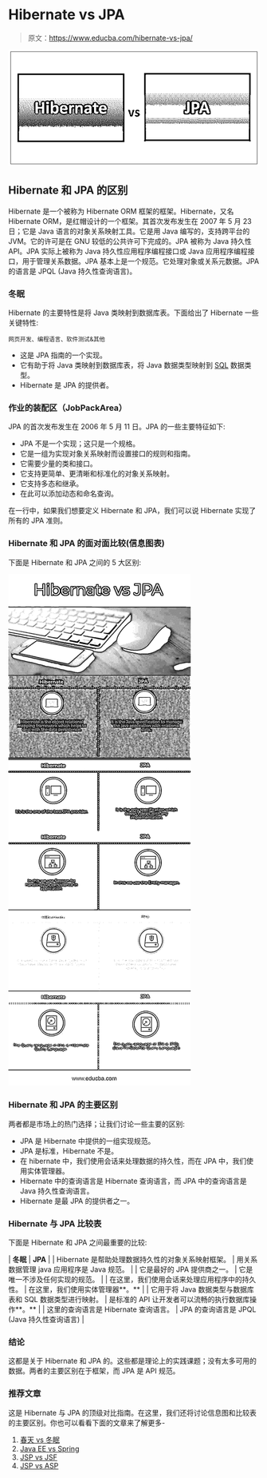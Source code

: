 # Hibernate vs JPA

> 原文：<https://www.educba.com/hibernate-vs-jpa/>

![Hibernate vs JPA](img/ffc2567aec258bdd327db51680d68e2c.png)



## Hibernate 和 JPA 的区别

Hibernate 是一个被称为 Hibernate ORM 框架的框架。Hibernate，又名 Hibernate ORM，是红帽设计的一个框架。其首次发布发生在 2007 年 5 月 23 日；它是 Java 语言的对象关系映射工具。它是用 Java 编写的，支持跨平台的 JVM。它的许可是在 GNU 较低的公共许可下完成的。JPA 被称为 Java 持久性 API。JPA 实际上被称为 Java 持久性应用程序编程接口或 Java 应用程序编程接口，用于管理关系数据。JPA 基本上是一个规范。它处理对象或关系元数据。JPA 的语言是 JPQL (Java 持久性查询语言)。

### 冬眠

Hibernate 的主要特性是将 Java 类映射到数据库表。下面给出了 Hibernate 一些关键特性:

<small>网页开发、编程语言、软件测试&其他</small>

*   这是 JPA 指南的一个实现。
*   它有助于将 Java 类映射到数据库表，将 Java 数据类型映射到 [SQL](https://www.educba.com/sql-interview-questions/) 数据类型。
*   Hibernate 是 JPA 的提供者。

### 作业的装配区（JobPackArea）

JPA 的首次发布发生在 2006 年 5 月 11 日。JPA 的一些主要特征如下:

*   JPA 不是一个实现；这只是一个规格。
*   它是一组为实现对象关系映射而设置接口的规则和指南。
*   它需要少量的类和接口。
*   它支持更简单、更清晰和标准化的对象关系映射。
*   它支持多态和继承。
*   在此可以添加动态和命名查询。

在一行中，如果我们想要定义 Hibernate 和 JPA，我们可以说 Hibernate 实现了所有的 JPA 准则。

### Hibernate 和 JPA 的面对面比较(信息图表)

下面是 Hibernate 和 JPA 之间的 5 大区别:

![Hibernate vs JPA Infographics](img/0c2da4c21c220eb19daf2357a4779f13.png)



### Hibernate 和 JPA 的主要区别

两者都是市场上的热门选择；让我们讨论一些主要的区别:

*   JPA 是 Hibernate 中提供的一组实现规范。
*   JPA 是标准，Hibernate 不是。
*   在 hibernate 中，我们使用会话来处理数据的持久性，而在 JPA 中，我们使用实体管理器。
*   Hibernate 中的查询语言是 Hibernate 查询语言，而 JPA 中的查询语言是 Java 持久性查询语言。
*   Hibernate 是最 JPA 的提供者之一。

### Hibernate 与 JPA 比较表

下面是 Hibernate 和 JPA 之间最重要的比较:

| **冬眠** | **JPA** |
| Hibernate 是帮助处理数据持久性的对象关系映射框架。 | 用关系数据管理 java 应用程序是 Java 规范。 |
| 它是最好的 JPA 提供商之一。 | 它是唯一不涉及任何实现的规范。 |
| 在这里，我们使用会话来处理应用程序中的持久性。 | 在这里，我们使用实体管理器**。** |
| 它用于将 Java 数据类型与数据库表和 SQL 数据类型进行映射。 | 是标准的 API 让开发者可以流畅的执行数据库操作**。** |
| 这里的查询语言是 Hibernate 查询语言。 | JPA 的查询语言是 JPQL (Java 持久性查询语言) |

### 结论

这都是关于 Hibernate 和 JPA 的。这些都是理论上的实践课题；没有太多可用的数据。两者的主要区别在于框架，而 JPA 是 API 规范。

### 推荐文章

这是 Hibernate 与 JPA 的顶级对比指南。在这里，我们还将讨论信息图和比较表的主要区别。你也可以看看下面的文章来了解更多-

1.  [春天 vs 冬眠](https://www.educba.com/spring-vs-hibernate/)
2.  [Java EE vs Spring](https://www.educba.com/java-ee-vs-spring/)
3.  [JSP vs JSF](https://www.educba.com/jsp-vs-jsf/)
4.  [JSP vs ASP](https://www.educba.com/jsp-vs-asp/)





